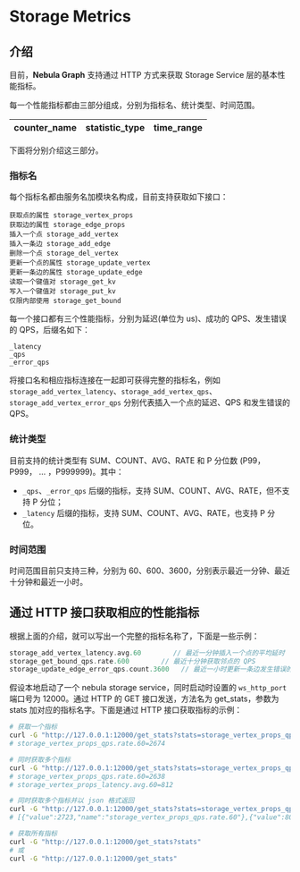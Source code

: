# Storage Metrics

## 介绍

目前，**Nebula Graph** 支持通过 HTTP 方式来获取 Storage Service 层的基本性能指标。

每一个性能指标都由三部分组成，分别为指标名、统计类型、时间范围。

| counter\_name | statistic\_type | time_range |
| ----  |  ----|-------|

下面将分别介绍这三部分。

### 指标名

每个指标名都由服务名加模块名构成，目前支持获取如下接口：

```text
获取点的属性 storage_vertex_props
获取边的属性 storage_edge_props
插入一个点 storage_add_vertex
插入一条边 storage_add_edge
删除一个点 storage_del_vertex
更新一个点的属性 storage_update_vertex
更新一条边的属性 storage_update_edge
读取一个键值对 storage_get_kv
写入一个键值对 storage_put_kv
仅限内部使用 storage_get_bound
```

每一个接口都有三个性能指标，分别为延迟(单位为 us)、成功的 QPS、发生错误的 QPS，后缀名如下：

```text
_latency
_qps
_error_qps
```

将接口名和相应指标连接在一起即可获得完整的指标名，例如 `storage_add_vertex_latency`、`storage_add_vertex_qps`、`storage_add_vertex_error_qps` 分别代表插入一个点的延迟、QPS 和发生错误的 QPS。

### 统计类型

目前支持的统计类型有 SUM、COUNT、AVG、RATE 和 P 分位数 (P99，P999， ... ，P999999)。其中：

- `_qps`、`_error_qps` 后缀的指标，支持 SUM、COUNT、AVG、RATE，但不支持 P 分位；
- `_latency` 后缀的指标，支持 SUM、COUNT、AVG、RATE，也支持 P 分位。

### 时间范围

时间范围目前只支持三种，分别为 60、600、3600，分别表示最近一分钟、最近十分钟和最近一小时。

## 通过 HTTP 接口获取相应的性能指标

根据上面的介绍，就可以写出一个完整的指标名称了，下面是一些示例：

```cpp
storage_add_vertex_latency.avg.60        // 最近一分钟插入一个点的平均延时
storage_get_bound_qps.rate.600        // 最近十分钟获取邻点的 QPS
storage_update_edge_error_qps.count.3600   // 最近一小时更新一条边发生错误的总计数量
```

假设本地启动了一个 nebula storage service，同时启动时设置的 `ws_http_port` 端口号为 12000。通过 HTTP 的 GET 接口发送，方法名为 get_stats，参数为 stats 加对应的指标名字。下面是通过 HTTP 接口获取指标的示例：

```bash
# 获取一个指标
curl -G "http://127.0.0.1:12000/get_stats?stats=storage_vertex_props_qps.rate.60"
# storage_vertex_props_qps.rate.60=2674

# 同时获取多个指标
curl -G "http://127.0.0.1:12000/get_stats?stats=storage_vertex_props_qps.rate.60,storage_vertex_props_latency.avg.60"
# storage_vertex_props_qps.rate.60=2638
# storage_vertex_props_latency.avg.60=812

# 同时获取多个指标并以 json 格式返回
curl -G "http://127.0.0.1:12000/get_stats?stats=storage_vertex_props_qps.rate.60,storage_vertex_props_latency.avg.60&returnjson"
# [{"value":2723,"name":"storage_vertex_props_qps.rate.60"},{"value":804,"name":"storage_vertex_props_latency.avg.60"}]

# 获取所有指标
curl -G "http://127.0.0.1:12000/get_stats?stats"
# 或
curl -G "http://127.0.0.1:12000/get_stats"
```

